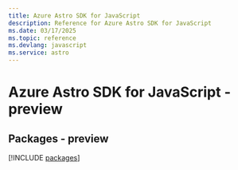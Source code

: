 ```yaml
---
title: Azure Astro SDK for JavaScript
description: Reference for Azure Astro SDK for JavaScript
ms.date: 03/17/2025
ms.topic: reference
ms.devlang: javascript
ms.service: astro
---
```

# Azure Astro SDK for JavaScript - preview
## Packages - preview
[!INCLUDE [packages](astro-index.md)]